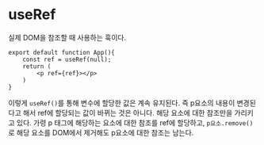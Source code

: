 # useRef

실제 DOM을 참조할 때 사용하는 훅이다.

```tsx
export default function App(){
	const ref = useRef(null);
	return (
		<p ref={ref}></p>
	)
}
```

이렇게 `useRef()`를 통해 변수에 할당한 값은 계속 유지된다. 즉 p요소의 내용이 변경된다고 해서 ref에 할당되는 값이 바뀌는 것은 아니다. 해당 요소에 대한 참조만을 가리키고 있다. 가령 p 태그에 해당하는 요소에 대한 참조를 ref에 할당하고, `p요소.remove()`로 해당 요소를 DOM에서 제거해도 p요소에 대한 참조는 남는다.